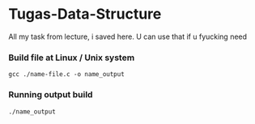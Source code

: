 # Tugas-Data-Structure
All my task from lecture, i saved here. U can use that if u fyucking need

### Build file at Linux / Unix system
```
gcc ./name-file.c -o name_output
```

### Running output build
```
./name_output
```
